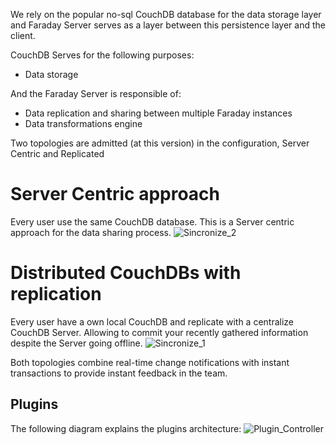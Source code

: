 We rely on the popular no-sql CouchDB  database for the data storage layer and
Faraday Server serves as a layer between this persistence layer and the client. 

CouchDB Serves for the following purposes:
* Data storage

And the Faraday Server is responsible of:
* Data replication and sharing between multiple Faraday instances
* Data transformations engine 

Two topologies are admitted (at this version) in the configuration, Server Centric and Replicated

Server Centric approach
===
Every user use the same CouchDB database. This is a Server centric approach for the data sharing process.
![Sincronize_2](https://raw.github.com/wiki/infobyte/faraday/images/synchronize_2.png)

Distributed CouchDBs with replication
===
Every user have a own local CouchDB and replicate with a centralize CouchDB Server. Allowing to commit your recently gathered information despite the Server going offline.
![Sincronize_1](https://raw.github.com/wiki/infobyte/faraday/images/synchronize_1.png)

Both topologies combine real-time change notifications with instant transactions to provide instant feedback in the team.

Plugins
--
The following diagram explains the plugins architecture:
![Plugin_Controller](https://raw.github.com/wiki/infobyte/faraday/images/plugin_controller.png)
